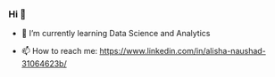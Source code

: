 ### Hi 👋


- 🌱 I’m currently learning Data Science and Analytics

- 📫 How to reach me: https://www.linkedin.com/in/alisha-naushad-31064623b/
